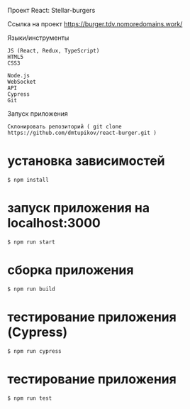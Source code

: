 Проект React: Stellar-burgers

Ссылка на проект https://burger.tdv.nomoredomains.work/


Языки/инструменты

    JS (React, Redux, TypeScript)
    HTML5
    CSS3
	
    Node.js
	WebSocket
	API
	Cypress
    Git  


Запуск приложения

    Склонировать репозиторий ( git clone https://github.com/dmtupikov/react-burger.git )

# установка зависимостей
    $ npm install

# запуск приложения на localhost:3000
    $ npm run start

# сборка приложения
    $ npm run build

# тестирование приложения (Cypress)
    $ npm run cypress

# тестирование приложения
    $ npm run test